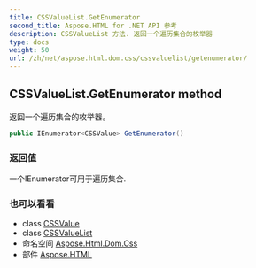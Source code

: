 ```yaml
---
title: CSSValueList.GetEnumerator
second_title: Aspose.HTML for .NET API 参考
description: CSSValueList 方法. 返回一个遍历集合的枚举器
type: docs
weight: 50
url: /zh/net/aspose.html.dom.css/cssvaluelist/getenumerator/
---
```

## CSSValueList.GetEnumerator method

返回一个遍历集合的枚举器。

```csharp
public IEnumerator<CSSValue> GetEnumerator()
```

### 返回值

一个IEnumerator可用于遍历集合.

### 也可以看看

* class [CSSValue](../../cssvalue/)
* class [CSSValueList](../)
* 命名空间 [Aspose.Html.Dom.Css](../../cssvaluelist/)
* 部件 [Aspose.HTML](../../../)


